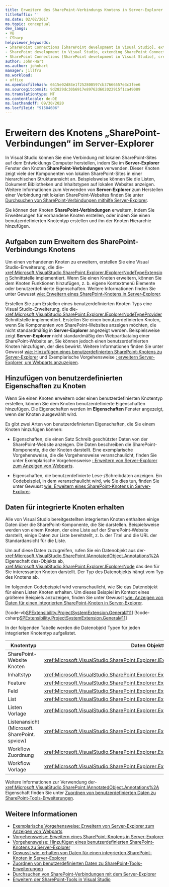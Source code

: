 ```yaml
---
title: Erweitern des SharePoint-Verbindungs Knotens in Server-Explorer | Microsoft-Dokumentation
titleSuffix: ''
ms.date: 02/02/2017
ms.topic: conceptual
dev_langs:
- VB
- CSharp
helpviewer_keywords:
- SharePoint Connections [SharePoint development in Visual Studio], extending a node
- SharePoint development in Visual Studio, extending SharePoint Connections node in Server Explorer
- SharePoint Connections [SharePoint development in Visual Studio], creating a new node type
author: John-Hart
ms.author: johnhart
manager: jillfra
ms.workload:
- office
ms.openlocfilehash: 6615e02d84e1f252800597cb37666557e3c3fee6
ms.sourcegitcommit: 9d2829dc30b6917e89762d602022915f1ca49089
ms.translationtype: MT
ms.contentlocale: de-DE
ms.lasthandoff: 09/30/2020
ms.locfileid: "91584606"
---
```

# <a name="extend-the-sharepoint-connections-node-in-server-explorer"></a>Erweitern des Knotens „SharePoint-Verbindungen“ im Server-Explorer
  In Visual Studio können Sie eine Verbindung mit lokalen SharePoint-Sites auf dem Entwicklungs Computer herstellen, indem Sie im **Server-Explorer** Fenster den Knoten **SharePoint-Verbindungen** verwenden. Dieser Knoten zeigt viele der Komponenten von lokalen SharePoint-Sites in einer hierarchischen Strukturansicht an. Beispielsweise können Sie die Listen, Dokument Bibliotheken und Inhaltstypen auf lokalen Websites anzeigen. Weitere Informationen zum Verwenden von **Server-Explorer** zum Herstellen einer Verbindung mit lokalen SharePoint-Websites finden Sie unter [Durchsuchen von SharePoint-Verbindungen mithilfe Server-Explorer](../sharepoint/browsing-sharepoint-connections-using-server-explorer.md).

 Sie können den Knoten **SharePoint-Verbindungen** erweitern, indem Sie Erweiterungen für vorhandene Knoten erstellen, oder indem Sie einen benutzerdefinierten Knotentyp erstellen und ihn der Knoten Hierarchie hinzufügen.

## <a name="tasks-for-extending-the-sharepoint-connections-node"></a>Aufgaben zum Erweitern des SharePoint-Verbindungs Knotens
 Um einen vorhandenen Knoten zu erweitern, erstellen Sie eine Visual Studio-Erweiterung, die die- <xref:Microsoft.VisualStudio.SharePoint.Explorer.IExplorerNodeTypeExtension> Schnittstelle implementiert. Wenn Sie einen Knoten erweitern, können Sie dem Knoten Funktionen hinzufügen, z. b. eigene Kontextmenü Elemente oder benutzerdefinierte Eigenschaften. Weitere Informationen finden Sie unter Gewusst [wie: Erweitern eines SharePoint-Knotens in Server-Explorer](../sharepoint/how-to-extend-a-sharepoint-node-in-server-explorer.md).

 Erstellen Sie zum Erstellen eines benutzerdefinierten Knoten Typs eine Visual Studio-Erweiterung, die die- <xref:Microsoft.VisualStudio.SharePoint.Explorer.IExplorerNodeTypeProvider> Schnittstelle implementiert. Erstellen Sie einen benutzerdefinierten Knoten, wenn Sie Komponenten von SharePoint-Websites anzeigen möchten, die nicht standardmäßig in **Server-Explorer** angezeigt werden. Beispielsweise zeigt **Server-Explorer** nicht standardmäßig den Webpartkatalog einer SharePoint-Website an, Sie können jedoch einen benutzerdefinierten Knoten hinzufügen, der dies bewirkt. Weitere Informationen finden Sie unter Gewusst [wie: Hinzufügen eines benutzerdefinierten SharePoint-Knotens zu Server-Explorer](../sharepoint/how-to-add-a-custom-sharepoint-node-to-server-explorer.md) und Exemplarische Vorgehensweise [: erweitern Server-Explorer, um Webparts anzuzeigen](../sharepoint/walkthrough-extending-server-explorer-to-display-web-parts.md).

## <a name="add-custom-properties-to-nodes"></a>Hinzufügen von benutzerdefinierten Eigenschaften zu Knoten
 Wenn Sie einen Knoten erweitern oder einen benutzerdefinierten Knotentyp erstellen, können Sie dem Knoten benutzerdefinierte Eigenschaften hinzufügen. Die Eigenschaften werden im **Eigenschaften** Fenster angezeigt, wenn der Knoten ausgewählt wird.

 Es gibt zwei Arten von benutzerdefinierten Eigenschaften, die Sie einem Knoten hinzufügen können:

- Eigenschaften, die einen Satz Schreib geschützter Daten von der SharePoint-Website anzeigen. Die Daten beschreiben die SharePoint-Komponente, die der Knoten darstellt. Eine exemplarische Vorgehensweise, die die Vorgehensweise veranschaulicht, finden Sie unter Exemplarische Vorgehensweise [: Erweitern von Server-Explorer zum Anzeigen von Webparts](../sharepoint/walkthrough-extending-server-explorer-to-display-web-parts.md).

- Eigenschaften, die benutzerdefinierte Lese-/Schreibdaten anzeigen. Ein Codebeispiel, in dem veranschaulicht wird, wie Sie dies tun, finden Sie unter Gewusst [wie: Erweitern eines SharePoint-Knotens in Server-Explorer](../sharepoint/how-to-extend-a-sharepoint-node-in-server-explorer.md).

## <a name="get-data-for-built-in-nodes"></a>Daten für integrierte Knoten erhalten
 Alle von Visual Studio bereitgestellten integrierten Knoten enthalten einige Daten über die SharePoint-Komponente, die Sie darstellen. Beispielsweise werden von einem Knoten, der eine Liste auf der SharePoint-Website darstellt, einige Daten zur Liste bereitstellt, z. b. der Titel und die URL der Standardansicht für die Liste.

 Um auf diese Daten zuzugreifen, rufen Sie ein Datenobjekt aus der- <xref:Microsoft.VisualStudio.SharePoint.IAnnotatedObject.Annotations%2A> Eigenschaft des-Objekts ab, <xref:Microsoft.VisualStudio.SharePoint.Explorer.IExplorerNode> das den für Sie interessanten Knoten darstellt. Der Typ des Datenobjekts hängt vom Typ des Knotens ab.

 Im folgenden Codebeispiel wird veranschaulicht, wie Sie das Datenobjekt für einen Listen Knoten erhalten. Um dieses Beispiel im Kontext eines größeren Beispiels anzuzeigen, finden Sie unter Gewusst [wie: Anzeigen von Daten für einen integrierten SharePoint-Knoten in Server-Explorer](../sharepoint/how-to-get-data-for-a-built-in-sharepoint-node-in-server-explorer.md).

 [!code-vb[SPExtensibility.ProjectSystemExtension.General#11](../sharepoint/codesnippet/VisualBasic/projectsystemexamples/extension/serverexplorerextensionnodeinfo.vb#11)]
 [!code-csharp[SPExtensibility.ProjectSystemExtension.General#11](../sharepoint/codesnippet/CSharp/projectsystemexamples/extension/serverexplorerextensionnodeinfo.cs#11)]

 In der folgenden Tabelle werden die Datenobjekt Typen für jeden integrierten Knotentyp aufgelistet.

|Knotentyp|Daten Objekttyp|
|---------------|----------------------|
|SharePoint-Website Knoten|<xref:Microsoft.VisualStudio.SharePoint.Explorer.IExplorerSiteNodeInfo>|
|Inhaltstyp|<xref:Microsoft.VisualStudio.SharePoint.Explorer.Extensions.IContentTypeNodeInfo>|
|Feature|<xref:Microsoft.VisualStudio.SharePoint.Explorer.Extensions.IFeatureNodeInfo>|
|Feld|<xref:Microsoft.VisualStudio.SharePoint.Explorer.Extensions.IFieldNodeInfo>|
|List|<xref:Microsoft.VisualStudio.SharePoint.Explorer.Extensions.IListNodeInfo>|
|Listen Vorlage|<xref:Microsoft.VisualStudio.SharePoint.Explorer.Extensions.IListTemplateNodeInfo>|
|Listenansicht (Microsoft. SharePoint. spview)|<xref:Microsoft.VisualStudio.SharePoint.Explorer.Extensions.IListViewNodeInfo>|
|Workflow Zuordnung|<xref:Microsoft.VisualStudio.SharePoint.Explorer.Extensions.IWorkflowAssociationNodeInfo>|
|Workflow Vorlage|<xref:Microsoft.VisualStudio.SharePoint.Explorer.Extensions.IWorkflowTemplateNodeInfo>|

 Weitere Informationen zur Verwendung der- <xref:Microsoft.VisualStudio.SharePoint.IAnnotatedObject.Annotations%2A> Eigenschaft finden Sie unter [Zuordnen von benutzerdefinierten Daten zu SharePoint-Tools-Erweiterungen](../sharepoint/associating-custom-data-with-sharepoint-tools-extensions.md).

## <a name="see-also"></a>Weitere Informationen
- [Exemplarische Vorgehensweise: Erweitern von Server-Explorer zum Anzeigen von Webparts](../sharepoint/walkthrough-extending-server-explorer-to-display-web-parts.md)
- [Vorgehensweise: Erweitern eines SharePoint-Knotens in Server-Explorer](../sharepoint/how-to-extend-a-sharepoint-node-in-server-explorer.md)
- [Vorgehensweise: Hinzufügen eines benutzerdefinierten SharePoint-Knotens zu Server-Explorer](../sharepoint/how-to-add-a-custom-sharepoint-node-to-server-explorer.md)
- [Gewusst wie: erhalten von Daten für einen integrierten SharePoint-Knoten in Server-Explorer](../sharepoint/how-to-get-data-for-a-built-in-sharepoint-node-in-server-explorer.md)
- [Zuordnen von benutzerdefinierten Daten zu SharePoint-Tools-Erweiterungen](../sharepoint/associating-custom-data-with-sharepoint-tools-extensions.md)
- [Durchsuchen von SharePoint-Verbindungen mit dem Server-Explorer](../sharepoint/browsing-sharepoint-connections-using-server-explorer.md)
- [Erweitern der SharePoint-Tools in Visual Studio](../sharepoint/extending-the-sharepoint-tools-in-visual-studio.md)
